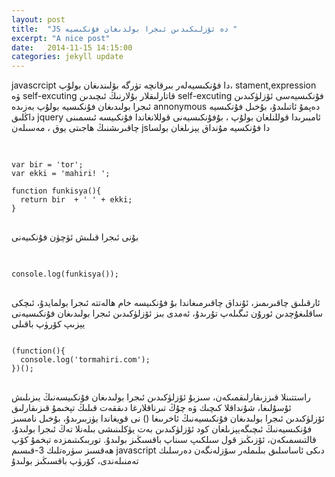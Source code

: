 ```yaml
---
layout: post
title:  "JS دە ئۆزلىكىدىن ئىجرا بولدىغان فۇنكىسيە "
excerpt: "A nice post"
date:   2014-11-15 14:15:00
categories: jekyll update
---
```

javascrcipt  دا فۇنكىسيەلەر بىرقانچە تۈرگە بۆلىندىغان بولۇپ، stament,expression ۋە self-excuting قاتارلىقلار بۇلارنىڭ ئىچىدىن self-excuting فۇنكىسيەسى ئۆزلۈكىدىن ئىجرا بولىدىغان فۇنكىسيە بولۇپ بەزىدە annonymous دەپمۇ ئاتىلىدۇ، بۇخىل فۇنكىسيە داڭلىق jquery ئامبىرىدا قوللنلغان بولۇپ ، بۇفۇنكىسيەنى قوللانغاندا فۇنكىيسە ئىسمىنى چاقىرىشنىڭ ھاجىتى يوق ، مەسىلەن
jsدا فۇنكسيە مۇنداق يېزىلغان بولسا
<pre>

<code>
var bir = 'tor';
var ekki = 'mahiri! ';

function funkisya(){
  return bir  + ' ' + ekki;
}
</code>
</pre>
بۇنى ئىجرا قىلىش ئۈچۈن فۇنكىيەنى
<pre>

<code>
console.log(funkisya());
</code>
</pre>
ئارقىلىق چاقىرىمىز، ئۇنداق چاقىرمىغاندا بۇ فۇنكىيسە خام ھالەتتە ئىجرا بولمايدۇ، ئىچكى ساقلىغۇچدىن ئورۇن ئىگىلەپ تۇرىدۇ، ئەمدى بىز ئۆزلۈكىدىن ئىجرا بولىدىغان فۇنكىسيەنى يېزىپ كۆرۈپ باقىلى
<pre><code>
(function(){
  console.log('tormahiri.com');
})();
</code>
</pre>
راستتىنلا قىززىقارلىقمىكەن، سىزبۇ ئۆزلۈكىدىن ئىجرا بولىدىغان فۇنكىيسەنىڭ يىزىلىش ئۇسۇلىغا، شۇنداقلا كىچىك ۋە چۇڭ تىرناقلارغا دىققەت قىلىڭ
تېخىمۇ قىزىقارلىق ئۆزلۈكىدىن ئىجرا بولىدىغان فۇنكىسيەنىڭ ئاخرىىغا () نى قويغاندا  يۈزبىرىدۇ، بۇخىل نامسىز فۇنكىسيەنىڭ ئىچىگەيېزىلغان كود ئۆزلۈكىدىن بەت يۈكلىنىشى بىلەنلا تەڭ ئىجرا بولىدۇ، قالتىسمىكەن، ئۆزىڭىز قول سىلكىپ سىناپ باقسىڭىز بولىدۇ. 
توربىكىتىمزدە تېخمۇ كۆپ ھەقسىز سۈرەتلىك 3-قىسىم javascript دىكى ئاساسلىق بىلىملەر سۆزلەنگەن دەرسلىك تەمنىلەندى، كۆرۈپ باقسىڭىز بولىدۇ
